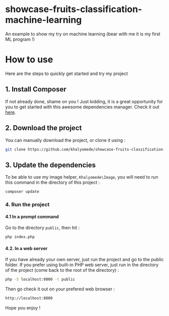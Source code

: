 # showcase-fruits-classification-machine-learning
An example to show my try on machine learning (bear with me it is my first ML program !)

# How to use
Here are the steps to quickly get started and try my project

## 1. Install Composer
If not already done, shame on you ! Just kidding, it is a great opportunity for you to get started with this awesome dependencies manager. Check it out [here](https://getcomposer.org/).

## 2. Download the project
You can manually download the project, or clone it using :
```bash
git clone https://github.com/khalyomede/showcase-fruits-classification-machine-learning
```

## 3. Update the dependencies
To be able to use my image helper, `Khalyomede\Image`, you will need to run this command in the directory of this project :
```bash
composer update
```

### 4. Run the project
#### 4.1 In a prompt command
Go to the directory `public`, then hit :
```bash
php index.php
```

#### 4.2. In a web server
If you have already your own server, just run the project and go to the public folder. If you prefer using built-in PHP web server, just run in the directory of the project (come back to the root of the directory) :
```bash
php -S localhost:8000 -t public
```
Then go check it out on your prefered web browser :
```bash
http://localhost:8000
```

Hope you enjoy !
